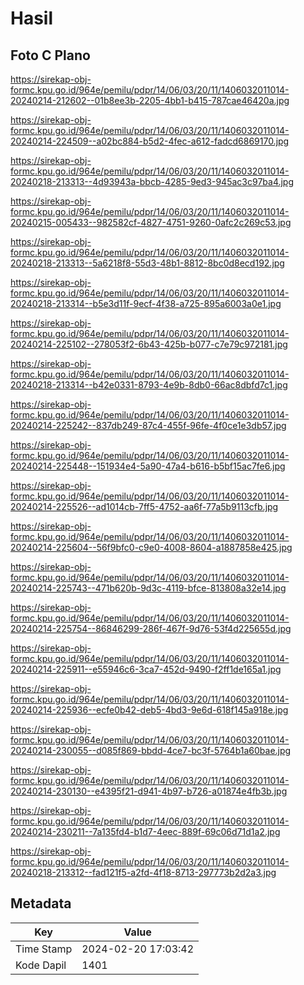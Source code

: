 # Hasil

## Foto C Plano

https://sirekap-obj-formc.kpu.go.id/964e/pemilu/pdpr/14/06/03/20/11/1406032011014-20240214-212602--01b8ee3b-2205-4bb1-b415-787cae46420a.jpg

https://sirekap-obj-formc.kpu.go.id/964e/pemilu/pdpr/14/06/03/20/11/1406032011014-20240214-224509--a02bc884-b5d2-4fec-a612-fadcd6869170.jpg

https://sirekap-obj-formc.kpu.go.id/964e/pemilu/pdpr/14/06/03/20/11/1406032011014-20240218-213313--4d93943a-bbcb-4285-9ed3-945ac3c97ba4.jpg

https://sirekap-obj-formc.kpu.go.id/964e/pemilu/pdpr/14/06/03/20/11/1406032011014-20240215-005433--982582cf-4827-4751-9260-0afc2c269c53.jpg

https://sirekap-obj-formc.kpu.go.id/964e/pemilu/pdpr/14/06/03/20/11/1406032011014-20240218-213313--5a6218f8-55d3-48b1-8812-8bc0d8ecd192.jpg

https://sirekap-obj-formc.kpu.go.id/964e/pemilu/pdpr/14/06/03/20/11/1406032011014-20240218-213314--b5e3d11f-9ecf-4f38-a725-895a6003a0e1.jpg

https://sirekap-obj-formc.kpu.go.id/964e/pemilu/pdpr/14/06/03/20/11/1406032011014-20240214-225102--278053f2-6b43-425b-b077-c7e79c972181.jpg

https://sirekap-obj-formc.kpu.go.id/964e/pemilu/pdpr/14/06/03/20/11/1406032011014-20240218-213314--b42e0331-8793-4e9b-8db0-66ac8dbfd7c1.jpg

https://sirekap-obj-formc.kpu.go.id/964e/pemilu/pdpr/14/06/03/20/11/1406032011014-20240214-225242--837db249-87c4-455f-96fe-4f0ce1e3db57.jpg

https://sirekap-obj-formc.kpu.go.id/964e/pemilu/pdpr/14/06/03/20/11/1406032011014-20240214-225448--151934e4-5a90-47a4-b616-b5bf15ac7fe6.jpg

https://sirekap-obj-formc.kpu.go.id/964e/pemilu/pdpr/14/06/03/20/11/1406032011014-20240214-225526--ad1014cb-7ff5-4752-aa6f-77a5b9113cfb.jpg

https://sirekap-obj-formc.kpu.go.id/964e/pemilu/pdpr/14/06/03/20/11/1406032011014-20240214-225604--56f9bfc0-c9e0-4008-8604-a1887858e425.jpg

https://sirekap-obj-formc.kpu.go.id/964e/pemilu/pdpr/14/06/03/20/11/1406032011014-20240214-225743--471b620b-9d3c-4119-bfce-813808a32e14.jpg

https://sirekap-obj-formc.kpu.go.id/964e/pemilu/pdpr/14/06/03/20/11/1406032011014-20240214-225754--86846299-286f-467f-9d76-53f4d225655d.jpg

https://sirekap-obj-formc.kpu.go.id/964e/pemilu/pdpr/14/06/03/20/11/1406032011014-20240214-225911--e55946c6-3ca7-452d-9490-f2ff1de165a1.jpg

https://sirekap-obj-formc.kpu.go.id/964e/pemilu/pdpr/14/06/03/20/11/1406032011014-20240214-225936--ecfe0b42-deb5-4bd3-9e6d-618f145a918e.jpg

https://sirekap-obj-formc.kpu.go.id/964e/pemilu/pdpr/14/06/03/20/11/1406032011014-20240214-230055--d085f869-bbdd-4ce7-bc3f-5764b1a60bae.jpg

https://sirekap-obj-formc.kpu.go.id/964e/pemilu/pdpr/14/06/03/20/11/1406032011014-20240214-230130--e4395f21-d941-4b97-b726-a01874e4fb3b.jpg

https://sirekap-obj-formc.kpu.go.id/964e/pemilu/pdpr/14/06/03/20/11/1406032011014-20240214-230211--7a135fd4-b1d7-4eec-889f-69c06d71d1a2.jpg

https://sirekap-obj-formc.kpu.go.id/964e/pemilu/pdpr/14/06/03/20/11/1406032011014-20240218-213312--fad121f5-a2fd-4f18-8713-297773b2d2a3.jpg


## Metadata

| Key        | Value               |
| ---------- | ------------------- |
| Time Stamp | 2024-02-20 17:03:42 |
| Kode Dapil | 1401                |



